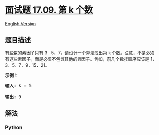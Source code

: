 # [面试题 17.09. 第 k 个数](https://leetcode-cn.com/problems/get-kth-magic-number-lcci)

[English Version](/lcci/17.09.Get%20Kth%20Magic%20Number/README_EN.md)

## 题目描述

<!-- 这里写题目描述 -->

<p>有些数的素因子只有 3，5，7，请设计一个算法找出第 k 个数。注意，不是必须有这些素因子，而是必须不包含其他的素因子。例如，前几个数按顺序应该是 1，3，5，7，9，15，21。</p>

<p><strong>示例 1:</strong></p>

<pre><strong>输入: </strong>k = 5

<strong>输出: </strong>9
</pre>


## 解法

<!-- 这里可写通用的实现逻辑 -->

<!-- tabs:start -->

### **Python**

<!-- 这里可写当前语言的特殊实现逻辑 -->

```python

```

<!-- tabs:end -->
